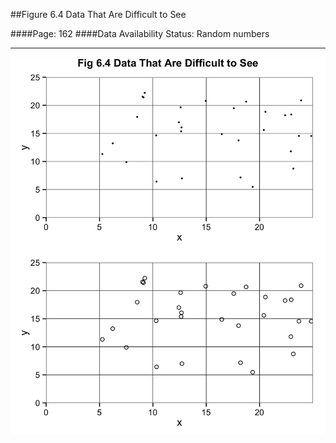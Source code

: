##Figure 6.4 Data That Are Difficult to See

####Page: 162
####Data Availability Status: Random numbers
***
![`Data That Are Difficult to See`](fig06-04_data-that-are-difficult-to-see.png)


